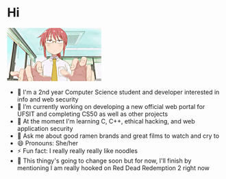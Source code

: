 # Hi
![img](/kobayashiprogramming.gif)
- 👺 I'm a 2nd year Computer Science student and developer interested in info and web security
- 🔭 I’m currently working on developing a new official web portal for UFSIT and completing CS50 as well as other projects
- 🌱 At the moment I'm learning C, C++, ethical hacking, and web application security
- 💬 Ask me about good ramen brands and great films to watch and cry to
- 😄 Pronouns: She/her
- ⚡ Fun fact: I really really really like noodles
- 🤠 This thingy's going to change soon but for now, I'll finish by mentioning I am really hooked on Red Dead Redemption 2 right now
